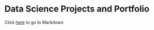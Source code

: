 # Data Science Projects and Portfolio

Click <a href="BuildingPermits_EDA.html">here</a> to go to Markdown.
